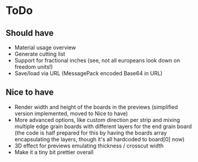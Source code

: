 ToDo
====

Should have
----
- Material usage overview
- Generate cutting list
- Support for fractional inches (see, not all europeans look down on freedom units!)
- Save/load via URL (MessagePack encoded Base64 in URL)

Nice to have
----
- Render width and height of the boards in the previews (simplified version implemented, moved to Nice to have)
- More advanced options, like custom direction per strip and mixing multiple edge grain boards with different layers for the end grain board (the code is half prepared for this by having the boards array encapsulating the layers, though it's all hardcoded to board[0] now)
- 3D effect for previews emulating thickness / crosscut width
- Make it a tiny bit prettier overall
